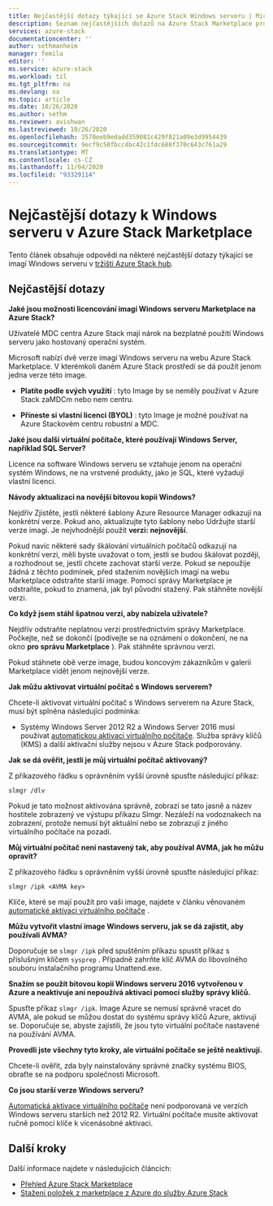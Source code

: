 ```yaml
---
title: Nejčastější dotazy týkající se Azure Stack Windows serveru | Microsoft Docs
description: Seznam nejčastějších dotazů na Azure Stack Marketplace pro Windows Server
services: azure-stack
documentationcenter: ''
author: sethmanheim
manager: femila
editor: ''
ms.service: azure-stack
ms.workload: tzl
ms.tgt_pltfrm: na
ms.devlang: na
ms.topic: article
ms.date: 10/26/2020
ms.author: sethm
ms.reviewer: avishwan
ms.lastreviewed: 10/26/2020
ms.openlocfilehash: 3570eeb9edadd359081c429f821a09e3d9954439
ms.sourcegitcommit: 9ecf9c58fbcc4bc42c1fdc688f370c643c761a29
ms.translationtype: MT
ms.contentlocale: cs-CZ
ms.lasthandoff: 11/04/2020
ms.locfileid: "93329114"
---
```

# <a name="windows-server-in-azure-stack-marketplace-faq"></a>Nejčastější dotazy k Windows serveru v Azure Stack Marketplace

Tento článek obsahuje odpovědi na některé nejčastější dotazy týkající se imagí Windows serveru v [tržišti Azure Stack hub](../../operator/azure-stack-marketplace.md).

## <a name="faqs"></a>Nejčastější dotazy

**Jaké jsou možnosti licencování imagí Windows serveru Marketplace na Azure Stack?**

Uživatelé MDC centra Azure Stack mají nárok na bezplatné použití Windows serveru jako hostovaný operační systém.

Microsoft nabízí dvě verze imagí Windows serveru na webu Azure Stack Marketplace. V kterémkoli daném Azure Stack prostředí se dá použít jenom jedna verze této image.

- **Platíte podle svých využití** : tyto Image by se neměly používat v Azure Stack zaMDCm nebo nem centru.

- **Přineste si vlastní licenci (BYOL)** : tyto Image je možné používat na Azure Stackovém centru robustní a MDC.

**Jaké jsou další virtuální počítače, které používají Windows Server, například SQL Server?**

Licence na software Windows serveru se vztahuje jenom na operační systém Windows, ne na vrstvené produkty, jako je SQL, které vyžadují vlastní licenci.

**Návody aktualizaci na novější bitovou kopii Windows?**

Nejdřív Zjistěte, jestli některé šablony Azure Resource Manager odkazují na konkrétní verze. Pokud ano, aktualizujte tyto šablony nebo Udržujte starší verze imagí. Je nejvhodnější použít **verzi: nejnovější**.

Pokud navíc některé sady škálování virtuálních počítačů odkazují na konkrétní verzi, měli byste uvažovat o tom, jestli se budou škálovat později, a rozhodnout se, jestli chcete zachovat starší verze. Pokud se nepoužije žádná z těchto podmínek, před stažením novějších imagí na webu Marketplace odstraňte starší image. Pomocí správy Marketplace je odstraňte, pokud to znamená, jak byl původní stažený. Pak stáhněte novější verzi.

**Co když jsem stáhl špatnou verzi, aby nabízela uživatele?**

Nejdřív odstraňte neplatnou verzi prostřednictvím správy Marketplace. Počkejte, než se dokončí (podívejte se na oznámení o dokončení, ne na okno **pro správu Marketplace** ). Pak stáhněte správnou verzi.

Pokud stáhnete obě verze image, budou koncovým zákazníkům v galerii Marketplace vidět jenom nejnovější verze.

**Jak můžu aktivovat virtuální počítač s Windows serverem?**

Chcete-li aktivovat virtuální počítač s Windows serverem na Azure Stack, musí být splněna následující podmínka:

- Systémy Windows Server 2012 R2 a Windows Server 2016 musí používat [automatickou aktivaci virtuálního počítače](/previous-versions/windows/it-pro/windows-server-2012-R2-and-2012/dn303421(v=ws.11)). Služba správy klíčů (KMS) a další aktivační služby nejsou v Azure Stack podporovány.

**Jak se dá ověřit, jestli je můj virtuální počítač aktivovaný?**

Z příkazového řádku s oprávněním vyšší úrovně spusťte následující příkaz:

```shell
slmgr /dlv
```

Pokud je tato možnost aktivována správně, zobrazí se tato jasně a název hostitele zobrazený ve výstupu příkazu Slmgr. Nezáleží na vodoznakech na zobrazení, protože nemusí být aktuální nebo se zobrazují z jiného virtuálního počítače na pozadí.

**Můj virtuální počítač není nastavený tak, aby používal AVMA, jak ho můžu opravit?**

Z příkazového řádku s oprávněním vyšší úrovně spusťte následující příkaz:

```shell
slmgr /ipk <AVMA key>
```

Klíče, které se mají použít pro vaši image, najdete v článku věnovaném [automatické aktivaci virtuálního počítače](/previous-versions/windows/it-pro/windows-server-2012-R2-and-2012/dn303421(v=ws.11)) .

**Můžu vytvořit vlastní image Windows serveru, jak se dá zajistit, aby používali AVMA?**

Doporučuje se `slmgr /ipk` před spuštěním příkazu spustit příkaz s příslušným klíčem `sysprep` . Případně zahrňte klíč AVMA do libovolného souboru instalačního programu Unattend.exe.

**Snažím se použít bitovou kopii Windows serveru 2016 vytvořenou v Azure a neaktivuje ani nepoužívá aktivaci pomocí služby správy klíčů.**

Spusťte příkaz `slmgr /ipk`. Image Azure se nemusí správně vracet do AVMA, ale pokud se můžou dostat do systému správy klíčů Azure, aktivují se. Doporučuje se, abyste zajistili, že jsou tyto virtuální počítače nastavené na používání AVMA.

**Provedli jste všechny tyto kroky, ale virtuální počítače se ještě neaktivují.**

Chcete-li ověřit, zda byly nainstalovány správné značky systému BIOS, obraťte se na podporu společnosti Microsoft.

**Co jsou starší verze Windows serveru?**

[Automatická aktivace virtuálního počítače](/previous-versions/windows/it-pro/windows-server-2012-R2-and-2012/dn303421(v=ws.11)) není podporovaná ve verzích Windows serveru starších než 2012 R2. Virtuální počítače musíte aktivovat ručně pomocí klíče k vícenásobné aktivaci.

## <a name="next-steps"></a>Další kroky

Další informace najdete v následujících článcích:

- [Přehled Azure Stack Marketplace](../../operator/azure-stack-marketplace.md)
- [Stažení položek z marketplace z Azure do služby Azure Stack](azure-stack-download-azure-marketplace-item-tca.md)

